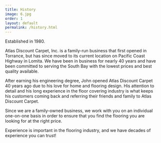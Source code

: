 ```yaml
---
title: History
image: 6.jpg
order: 1
layout: default
permalink: /history.html
---
```

Established in 1980.

Atlas Discount Carpet, Inc. is a family-run business that first opened in Torrance, but has since moved to its current location on Pacific Coast Highway in Lomita. We have been in business for nearly 40 years and have been committed to serving the South Bay with the lowest prices and best quality available.

After earning his engineering degree, John opened Atlas Discount Carpet 40 years ago due to his love for home and flooring design. His attention to detail and his long experience in the floor covering industry is what keeps his customers coming back and referring their friends and family to Atlas Discount Carpet.

Since we are a family-owned business, we work with you on an individual one-on-one basis in order to ensure that you find the flooring you are looking for at the right price.

Experience is important in the flooring industry, and we have decades of experience you can trust!